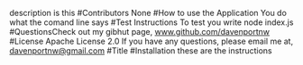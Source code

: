 description is this
#Contributors 
None
#How to use the Application 
You do what the comand line says
#Test Instructions
To test you write node index.js
#QuestionsCheck out my gibhut page, www.github.com/davenportnw
#License
Apache License 2.0
If you have any questions, please email me at, davenportnw@gmail.com
#Title
#Installation
these are the instructions
